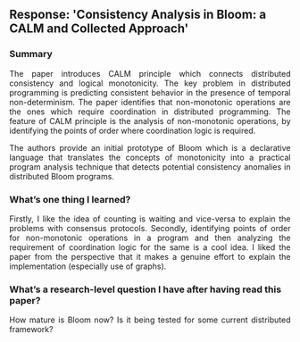 ﻿## Response: 'Consistency Analysis in Bloom: a CALM and Collected Approach'

### Summary

<p align="justify">
The paper introduces CALM principle which connects distributed consistency and logical monotonicity. The key problem in distributed programming is predicting consistent behavior in the presence of temporal non-determinism. The paper identifies that non-monotonic operations are the ones which require coordination in distributed programming. The feature of CALM principle is the analysis of non-monotonic operations, by identifying the points of order where coordination logic is required.
</p>

<p align="justify">
The authors provide an initial prototype of Bloom which is a declarative language that translates the concepts of monotonicity into a practical program analysis technique that detects potential consistency anomalies in distributed Bloom programs.
</p>

### What’s one thing I learned?
<p align="justify">
Firstly, I like the idea of counting is waiting and vice-versa to explain the problems with consensus protocols. Secondly, identifying points of order for non-monotonic operations in a program and then analyzing the requirement of coordination logic for the same is a cool idea. I liked the paper from the perspective that it makes a genuine effort to explain the implementation (especially use of graphs).
</p>

### What’s a research-level question I have after having read this paper?
<p align="justify">
How mature is Bloom now? Is it being tested for some current distributed framework?
</p>
